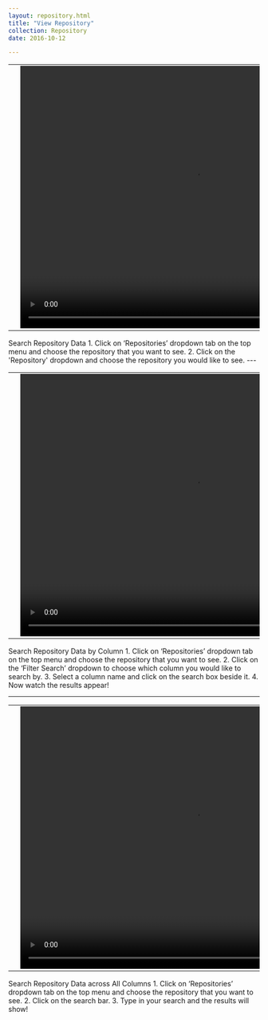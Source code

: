```yaml
---
layout: repository.html
title: "View Repository"
collection: Repository
date: 2016-10-12

---
```

<table>
<tr>
<td width="50px"></td>
<td width="700px">
<video width="700" height="525" controls>
	<source src="/assets/video/How_to_Search_Repository_Data.mp4" type="video/mp4">
	Your browser does not support the video tag.
</video>
</td>
<td width="50px"></td>
</tr>
</table>
Search Repository Data
1.	Click on ‘Repositories’ dropdown tab on the top menu and choose the repository that you want to see.
2.  Click on the 'Repository' dropdown and choose the repository you would like to see.
---

<table>
<tr>
<td width="50px"></td>
<td width="700px">
<video width="700" height="525" controls>
	<source src="/assets/video/How_to_Search_Repository_Data_By_Column.mp4" type="video/mp4">
	Your browser does not support the video tag.
</video>
</td>
<td width="50px"></td>
</tr>
</table>
Search Repository Data by Column
1.	Click on ‘Repositories’ dropdown tab on the top menu and choose the repository that you want to see.
2.	Click on the ‘Filter Search’ dropdown to choose which column you would like to search by.
3.	Select a column name and click on the search box beside it.
4.	Now watch the results appear!

---
<table>
<tr>
<td width="50px"></td>
<td width="700px">
<video width="700" height="525" controls>
	<source src="/assets/video/How_to_Search_Repository_Data_Across_All_Columns.mp4" type="video/mp4">
	Your browser does not support the video tag.
</video>
</td>
<td width="50px"></td>
</tr>
</table>
Search Repository Data across All Columns
1.	Click on ‘Repositories’ dropdown tab on the top menu and choose the repository that you want to see.
2.	Click on the search bar.
3.	Type in your search and the results will show!
